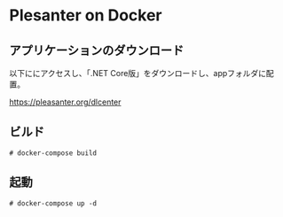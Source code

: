 # Plesanter on Docker

## アプリケーションのダウンロード

以下ににアクセスし、「.NET Core版」をダウンロードし、appフォルダに配置。

https://pleasanter.org/dlcenter

## ビルド

```
# docker-compose build
```

## 起動

```
# docker-compose up -d
```